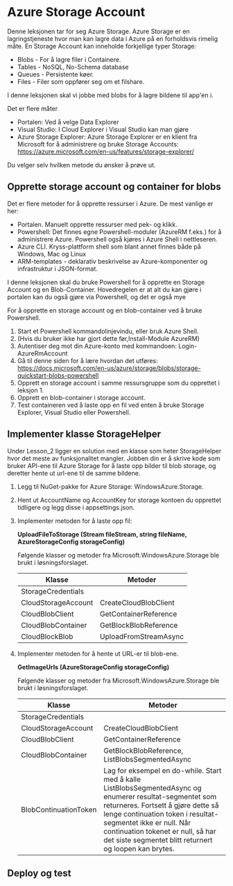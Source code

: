 # Azure Storage Account

Denne leksjonen tar for seg Azure Storage. Azure Storage er en lagringstjeneste hvor man kan lagre data i Azure på en forholdsvis rimelig måte. En Storage Account kan inneholde forkjellige typer Storage:

* Blobs - For å lagre filer i Containere. 
* Tables - NoSQL, No-Schema database
* Queues - Persistente køer.
* Files - Filer som oppfører seg om et filshare.

I denne leksjonen skal vi jobbe med blobs for å lagre bildene til app'en i.

Det er flere måter 
* Portalen: Ved å velge Data Explorer 
* Visual Studio: I Cloud Explorer i Visual Studio kan man gjøre
* Azure Storage Explorer: Azure Storage Explorer er en klient fra Microsoft for å administrere og bruke Storage Accounts: https://azure.microsoft.com/en-us/features/storage-explorer/

Du velger selv hvilken metode du ønsker å prøve ut.

## Opprette storage account og container for blobs

Det er flere metoder for å opprette ressurser i Azure. De mest vanlige er her:

* Portalen. Manuelt opprette ressurser med pek- og klikk. 
* Powershell: Det finnes egne Powershell-moduler (AzureRM f.eks.) for å administrere Azure. Powershell også kjøres i Azure Shell i nettleseren.
* Azure CLI. Kryss-plattform shell som blant annet finnes både på Windows, Mac og Linux
* ARM-templates - deklarativ beskrivelse av Azure-komponenter og infrastruktur i JSON-format. 

I denne leksjonen skal du bruke Powershell for å opprette en Storage Account og en Blob-Container.
Hovedregelen er at alt du kan gjøre i portalen kan du også gjøre via Powershell, og det er også mye 

For å opprette en storage account og en blob-container ved å bruke Powershell. 

1. Start et Powershell kommandolinjevindu, eller bruk Azure Shell.
2. (Hvis du bruker ikke har gjort dette før,Install-Module AzureRM)
3. Autentiser deg mot din Azure-konto med kommandoen: Login-AzureRmAccount
4. Gå til denne siden for å lære hvordan det utføres: https://docs.microsoft.com/en-us/azure/storage/blobs/storage-quickstart-blobs-powershell 
5. Opprett en storage account i samme ressursgruppe som du opprettet i leksjon 1.
6. Opprett en blob-container i storage account.
7. Test containeren ved å laste opp en fil ved enten å bruke Storage Explorer, Visual Studio eller Powershell.

## Implementer klasse StorageHelper

Under Lesson_2 ligger en solution med en klasse som heter StorageHelper hvor det meste av funksjonalitet mangler. Jobben din er å skrive kode som bruker API-ene til Azure Storage for å laste opp bilder til blob storage, og deretter hente ut url-ene til de samme bildene.

1. Legg til NuGet-pakke for Azure Storage: WindowsAzure.Storage.

2. Hent ut AccountName og AccountKey for storage kontoen du opprettet tidligere og legg disse i appsettings.json.

3. Implementer metoden for å laste opp fil:

   __UploadFileToStorage (Stream fileStream, string fileName, AzureStorageConfig storageConfig)__
   
   Følgende klasser og metoder fra Microsoft.WindowsAzure.Storage ble brukt i løsningsforslaget.

   | Klasse              | Metoder               |
   |---------------------|-----------------------|
   | StorageCredentials  |                       |
   | CloudStorageAccount | CreateCloudBlobClient |
   | CloudBlobClient     | GetContainerReference |
   | CloudBlobContainer  | GetBlockBlobReference |
   | CloudBlockBlob      | UploadFromStreamAsync |
    
4. Implementer metoden for å hente ut URL-er til blob-ene.
   
   __GetImageUrls (AzureStorageConfig storageConfig)__
   
   Følgende klasser og metoder fra Microsoft.WindowsAzure.Storage ble brukt i løsningsforslaget.
   
   | Klasse              | Metoder               |
   |---------------------|-----------------------|
   | StorageCredentials  |                       |
   | CloudStorageAccount | CreateCloudBlobClient |
   | CloudBlobClient     | GetContainerReference |
   | CloudBlobContainer  | GetBlockBlobReference, ListBlobsSegmentedAsync |
   | BlobContinuationToken | Lag for eksempel en do-while. Start med å kalle ListBlobsSegmentedAsync og enumerer resultat-segmentet som returneres. Fortsett å gjøre dette så lenge continuation token i resultat-segmentet ikke er null. Når continuation tokenet er null, så har det siste segmentet blitt returnert og loopen kan brytes. |
   

## Deploy og test
